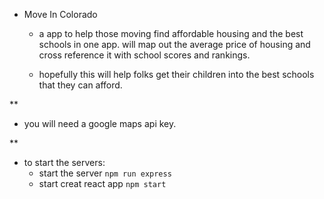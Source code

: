 * Move In Colorado

  - a app to help those moving find affordable housing and the best schools in one app. will map out the average price of housing and cross reference it with school scores and rankings. 

  - hopefully this will help folks get their children into the best schools that they can afford.

**
  - you will need a google maps api key.

**
  - to start the servers:
    - start the server ```npm run express```
    - start creat react app ```npm start```


